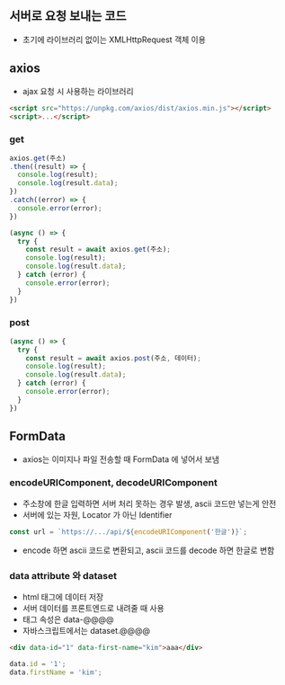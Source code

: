 ## 서버로 요청 보내는 코드
- 초기에 라이브러리 없이는 XMLHttpRequest 객체 이용
## axios
- ajax 요청 시 사용하는 라이브러리
```html
<script src="https://unpkg.com/axios/dist/axios.min.js"></script>
<script>...</script>
```
### get
```js
axios.get(주소)
.then((result) => {
  console.log(result);
  console.log(result.data);
})
.catch((error) => {
  console.error(error);
})
```
```js
(async () => {
  try {
    const result = await axios.get(주소);
    console.log(result);
    console.log(result.data);
  } catch (error) {
    console.error(error);
  }
})
```
### post
```js
(async () => {
  try {
    const result = await axios.post(주소, 데이터);
    console.log(result);
    console.log(result.data);
  } catch (error) {
    console.error(error);
  }
})
```
## FormData
- axios는 이미지나 파일 전송할 때 FormData 에 넣어서 보냄

### encodeURIComponent, decodeURIComponent
- 주소창에 한글 입력하면 서버 처리 못하는 경우 발생, ascii 코드만 넣는게 안전
- 서버에 있는 자원, Locator 가 아닌 Identifier
```js
const url = `https://.../api/${encodeURIComponent('한글')}`;
```
- encode 하면 ascii 코드로 변환되고, ascii 코드를 decode 하면 한글로 변함
### data attribute 와 dataset
- html 태그에 데이터 저장
- 서버 데이터를 프론트엔드로 내려줄 때 사용
- 태그 속성은 data-@@@@
- 자바스크립트에서는 dataset.@@@@
```html
<div data-id="1" data-first-name="kim">aaa</div>
```
```js
data.id = '1';
data.firstName = 'kim';
```